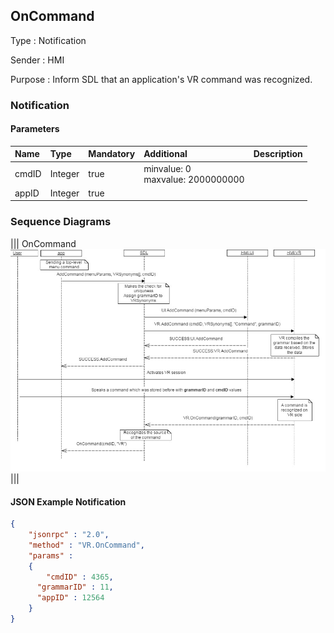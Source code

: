 ## OnCommand

Type
: Notification

Sender
: HMI

Purpose
: Inform SDL that an application's VR command was recognized.

### Notification

#### Parameters

|Name|Type|Mandatory|Additional|Description|
|:---|:---|:--------|:---------|:----------|
|cmdID|Integer|true|minvalue: 0<br>maxvalue: 2000000000||
|appID|Integer|true|||

### Sequence Diagrams
|||
OnCommand
![OnCommand](./assets/OnCommand.png)
|||

#### JSON Example Notification
```json
{
	"jsonrpc" : "2.0",
	"method" : "VR.OnCommand",
	"params" :
	{
		"cmdID" : 4365,
      "grammarID" : 11,
      "appID" : 12564
	}
}
```
